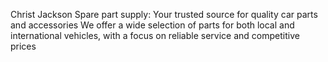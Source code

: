 Christ Jackson Spare part supply: Your trusted source for quality car parts and accessories We offer a wide selection of parts for both local and international vehicles, with a focus on reliable service and competitive prices
